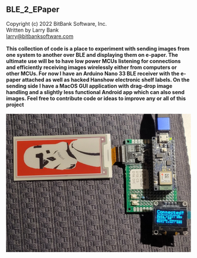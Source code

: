 BLE_2_EPaper<br>
-----------------------------------
Copyright (c) 2022 BitBank Software, Inc.<br>
Written by Larry Bank<br>
larry@bitbanksoftware.com<br>
<br>
**This collection of code is a place to experiment with sending images from one system to another over BLE and displaying them on e-paper. The ultimate use will be to have low power MCUs listening for connections and efficiently receiving images wirelessly either from computers or other MCUs. For now I have an Arduino Nano 33 BLE receiver with the e-paper attached as well as hacked Hanshow electronic shelf labels. On the sending side I have a MacOS GUI application with drag-drop image handling and a slightly less functional Android app which can also send images. Feel free to contribute code or ideas to improve any or all of this project**<br>
<br>
![BLE_2_EPaper](/demo.jpg?raw=true "BLE_2_EPaper")
<br>
